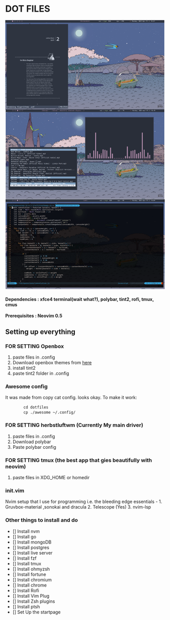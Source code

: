 # DOT FILES

![Rice](./screenshots/nord-herbluftwm.png)

#### Dependencies : xfce4 terminal(wait what?), polybar, tint2, rofi, tmux, cmus
 
**Prerequisites : Neovim 0.5**

## Setting up everything

### FOR SETTING Openbox
1. paste files in .config
2. Download openbox themes from [here](https://github.com/addy-dclxvi/openbox-theme-collections)
3. install tint2 
4. paste tint2 folder in .config

### Awesome config
It was made from copy cat config. looks okay.
To make it work:
            
            cd dotfiles
            cp ./awesome ~/.config/


### FOR SETTING herbstluftwm (Currently My main driver)
1. paste files in .config
2. Download polybar
3. Paste polybar config

### FOR SETTING tmux (the best app that gies beautifully with neovim)
1. paste files in XDG_HOME or homedir

### init.vim

Nvim setup that I use for programming i.e. the bleeding edge
essentials  - 
    1. Gruvbox-material ,sonokai and dracula 
    2. Telescope (Yes)
    3. nvim-lsp

### Other things to install and do
- [] Install nvm
- [] Install go
- [] Install mongoDB
- [] Install postgres
- [] Install live server
- [] Install fzf 
- [] Install tmux 
- [] Install ohmyzsh
- [] Install fortune 
- [] Install chromium
- [] Install chrome
- [] Install Rofi 
- [] Install Vim Plug 
- [] Install Zsh plugins
- [] Install ptsh 
- [] Set Up the startpage 
